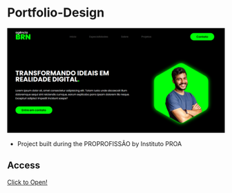 # Portfolio-Design

 ![preview](preview.png)

 - Project built during the PROPROFISSÃO by Instituto PROA

## Access
 [Click to Open!](https://guirl-dev.github.io/Portfolio-Design/)
